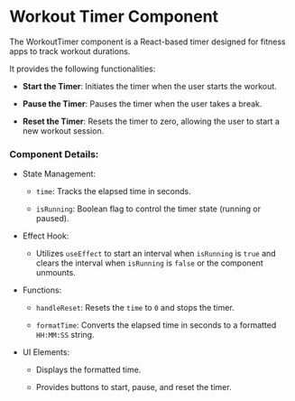 # Workout Timer Component

The WorkoutTimer component is a React-based timer designed for fitness apps to track workout durations. 

It provides the following functionalities:

- **Start the Timer**: Initiates the timer when the user starts the workout.

- **Pause the Timer**: Pauses the timer when the user takes a break.

- **Reset the Timer**: Resets the timer to zero, allowing the user to start a new workout session.

### Component Details:

- State Management:

  - `time`: Tracks the elapsed time in seconds.

  - `isRunning`: Boolean flag to control the timer state (running or paused).

- Effect Hook:

  - Utilizes `useEffect` to start an interval when `isRunning` is `true` and clears the interval when `isRunning` is `false` or the component unmounts.

- Functions:

  - `handleReset`: Resets the `time` to `0` and stops the timer.

  - `formatTime`: Converts the elapsed time in seconds to a formatted `HH:MM:SS` string.

- UI Elements:

  - Displays the formatted time.

  - Provides buttons to start, pause, and reset the timer.